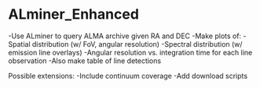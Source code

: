 # ALminer_Enhanced

-Use ALminer to query ALMA archive given RA and DEC
-Make plots of:
  -Spatial distribution (w/ FoV, angular resolution)
  -Spectral distribution (w/ emission line overlays)
  -Angular resolution vs. integration time for each line observation
-Also make table of line detections

Possible extensions:
-Include continuum coverage
-Add download scripts
